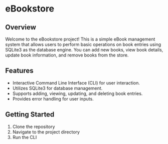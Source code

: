 # eBookstore
## Overview

Welcome to the eBookstore project! This is a simple eBook management system that allows users to perform basic operations on book entries using SQLite3 as the database engine. You can add new books, view book details, update book information, and remove books from the store.

## Features

- Interactive Command Line Interface (CLI) for user interaction.
- Utilizes SQLite3 for database management.
- Supports adding, viewing, updating, and deleting book entries.
- Provides error handling for user inputs.
  
## Getting Started

1. Clone the repository
2. Navigate to the project directory
3. Run the CLI
